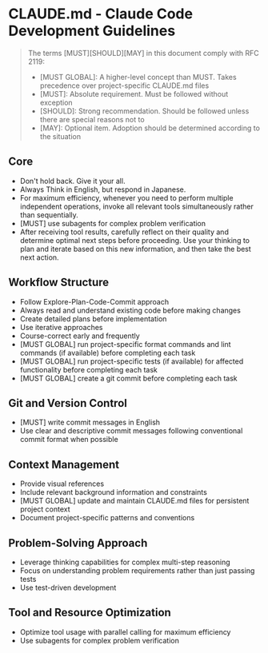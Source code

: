 # CLAUDE.md - Claude Code Development Guidelines

> The terms [MUST][SHOULD][MAY] in this document comply with RFC 2119:
>
> - [MUST GLOBAL]: A higher-level concept than MUST. Takes precedence over project-specific CLAUDE.md files
> - [MUST]: Absolute requirement. Must be followed without exception
> - [SHOULD]: Strong recommendation. Should be followed unless there are special reasons not to
> - [MAY]: Optional item. Adoption should be determined according to the situation

## Core

- Don't hold back. Give it your all.
- Always Think in English, but respond in Japanese.
- For maximum efficiency, whenever you need to perform multiple independent operations, invoke all relevant tools simultaneously rather than sequentially.
- [MUST] use subagents for complex problem verification
- After receiving tool results, carefully reflect on their quality and determine optimal next steps before proceeding. Use your thinking to plan and iterate based on this new information, and then take the best next action.

## Workflow Structure

- Follow Explore-Plan-Code-Commit approach
- Always read and understand existing code before making changes
- Create detailed plans before implementation
- Use iterative approaches
- Course-correct early and frequently
- [MUST GLOBAL] run project-specific format commands and lint commands (if available) before completing each task
- [MUST GLOBAL] run project-specific tests (if available) for affected functionality before completing each task
- [MUST GLOBAL] create a git commit before completing each task

## Git and Version Control

- [MUST] write commit messages in English
- Use clear and descriptive commit messages following conventional commit format when possible

## Context Management

- Provide visual references
- Include relevant background information and constraints
- [MUST GLOBAL] update and maintain CLAUDE.md files for persistent project context
- Document project-specific patterns and conventions

## Problem-Solving Approach

- Leverage thinking capabilities for complex multi-step reasoning
- Focus on understanding problem requirements rather than just passing tests
- Use test-driven development

## Tool and Resource Optimization

- Optimize tool usage with parallel calling for maximum efficiency
- Use subagents for complex problem verification
